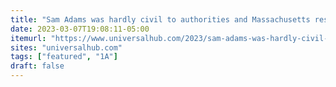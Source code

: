 ```yaml
---
title: "Sam Adams was hardly civil to authorities and Massachusetts residents today don't have to be, either, court rules"
date: 2023-03-07T19:08:11-05:00
itemurl: "https://www.universalhub.com/2023/sam-adams-was-hardly-civil-authorities-and"
sites: "universalhub.com"
tags: ["featured", "1A"]
draft: false
---
```


